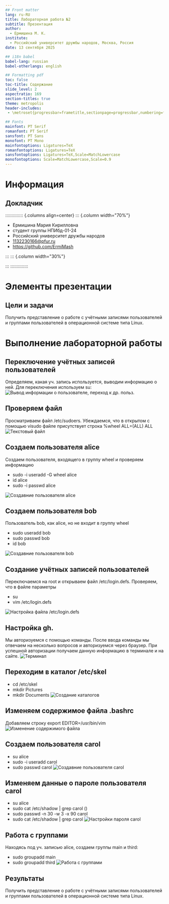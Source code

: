 ```yaml
---
## Front matter
lang: ru-RU
title: Лабораторная работа №2
subtitle: Презентация
author:
  - Ермишина М. К.
institute:
  - Российский университет дружбы народов, Москва, Россия
date: 13 сентября 2025

## i18n babel
babel-lang: russian
babel-otherlangs: english

## Formatting pdf
toc: false
toc-title: Содержание
slide_level: 2
aspectratio: 169
section-titles: true
theme: metropolis
header-includes:
 - \metroset{progressbar=frametitle,sectionpage=progressbar,numbering=fraction}

## Fonts
mainfont: PT Serif
romanfont: PT Serif
sansfont: PT Sans
monofont: PT Mono
mainfontoptions: Ligatures=TeX
romanfontoptions: Ligatures=TeX
sansfontoptions: Ligatures=TeX,Scale=MatchLowercase
monofontoptions: Scale=MatchLowercase,Scale=0.9
---
```


# Информация

## Докладчик

:::::::::::::: {.columns align=center}
::: {.column width="70%"}

  * Ермишина Мария Кирилловна
  * студент группы НПИбд-01-24
  * Российский университет дружбы народов
  * [1132230166@pfur.ru](mailto:1132230166@pfur.ru)
  * <https://github.com/ErmiMash>

:::
::: {.column width="30%"}

:::
::::::::::::::


# Элементы презентации

## Цели и задачи

Получить представление о работе с учётными записями пользователей и группами
пользователей в операционной системе типа Linux.

# Выполнение лабораторной работы

## Переключение учётных записей пользователей
Определяем, какая уч. запись используется, выводим информацию о ней. Для переключения используем su:
![Вывод информации о пользователе, переход к др. польз.](image/image1.png)

## Проверяем файл
Просматриваем файл /etc/sudoers. Убеждаемся, что в открытом с помощью visudo файле присутствует строка %wheel ALL=(ALL) ALL
![Текстовый файл](image/image2.png)

## Создаем пользователя alice
Создаем пользователя, входящего в группу wheel и проверяем информацию
  - sudo -i useradd -G wheel alice
  - id alice
  - sudo -i passwd alice
  
![Создавние пользователя alice](image/image3.png)
## Создаем пользователя bob
Пользователь bob, как alice, но не входит в группу wheel
  - sudo useradd bob
  - sudo passwd bob
  - id bob
  
![Создавние пользователя bob](image/image4.png)
  
## Создание учётных записей пользователей
Переключаемся на  root и открываем файл /etc/login.defs. Проверяем, что в файле параметры
  - su
  - vim /etc/login.defs
  
![Настройка файла /etc/login.defs](image/image5.png)
  
## Настройка gh.
Мы авторизуемся с помощью команды.
После ввода команды мы отвечаем на несколько вопросов и авторизуемся через браузер. При успешной авторизации получаем данную информацию в терминале и на сайте.
![Терминал](image/image_13.png)

## Переходим в каталог /etc/skel
  - cd /etc/skel
  - mkdir Pictures
  - mkdir Documents
![Создание каталогов](image/image6.png)
## Изменяем содержимое файла .bashrc
Добавляем строку export EDITOR=/usr/bin/vim
![Изменение содержимого файла](image/image7.png)
  
## Создаем пользователя carol
  - su alice
  - sudo -i useradd carol
  - sudo passwd carol
![Создавние пользователя carol](image/image8.png)

## Изменяем данные о пароле пользователя carol
  - su alice
  - sudo cat /etc/shadow | grep carol ()
  - sudo passwd -n 30 -w 3 -x 90 carol
  - sudo cat /etc/shadow | grep carol
![Настройки пароля carol](image/image9.png)

## Работа с группами
Находясь под уч. записью alice, создаем группы main и third:
  - sudo groupadd main
  - sudo groupadd third
![Работа с группами](image/image10.png)

## Результаты

Получить представление о работе с учётными записями пользователей и группами
пользователей в операционной системе типа Linux.
